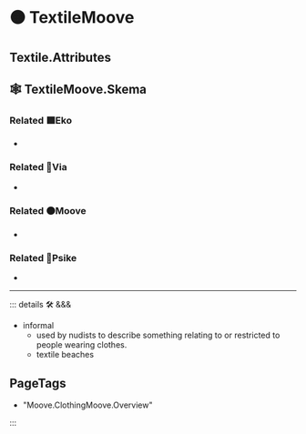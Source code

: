 # 🟠 <mooves>TextileMoove</mooves>

## Textile.Attributes

## 🕸 TextileMoove.Skema

### Related 🟩<ekos>Eko</ekos>

-

### Related 🔻<via>Via</via>

-

### Related 🟠<mooves>Moove</mooves>

-

### Related 💜<psike>Psike</psike>

-

---

<!-- =================================================== -->
<!-- =================================================== -->
<!-- =================================================== -->
<!-- =================================================== -->
<!-- =================================================== -->
::: details 🛠 <dev>&&&</dev>

- informal
    - used by nudists to describe something relating to or restricted to people wearing clothes.
    - textile beaches

<h2>PageTags</h2>

- "Moove.ClothingMoove.Overview"

:::
